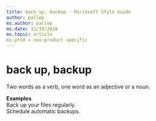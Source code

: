 ```yaml
---
title: back up, backup - Microsoft Style Guide
author: pallep
ms.author: pallep
ms.date: 11/19/2016
ms.topic: article
ms.prod = non-product specific
---
```


# back up, backup

Two words as a verb, one word as an adjective or a noun.

**Examples**  
Back up your files regularly.  
Schedule automatic backups.  
